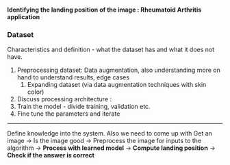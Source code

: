 #### Identifying the landing position of the image : Rheumatoid Arthritis application

### Dataset
Characteristics and definition - what the dataset has and what it does not have.
   1. Preprocessing dataset: Data augmentation, also understanding more on hand to understand results, edge cases
      1. Expanding dataset (via data augmentation techniques with skin color)
   2. Discuss processing architecture : 
   3. Train the model - divide training, validation etc. 
   4. Fine tune the parameters and iterate 
---
   Define knowledge into the system.
   Also we need to come up with 
   Get an image -> 
   Is the image good -> 
   Preprocess the image for inputs to the algorithm -> 
   __Process with learned model__ -> 
   __Compute landing position__ -> 
   __Check if the answer is correct__